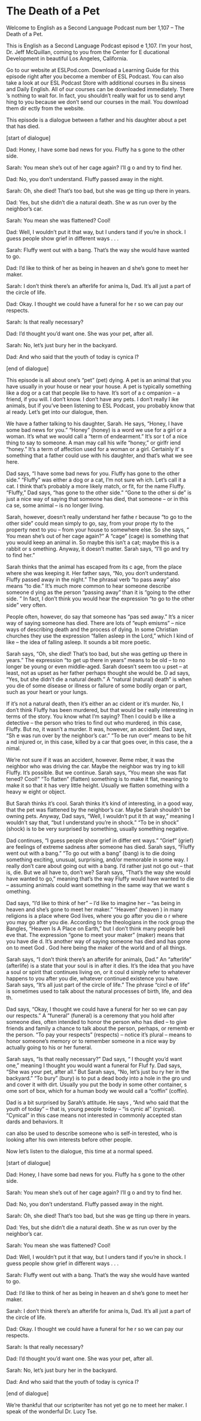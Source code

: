 # The Death of a Pet

Welcome to English as a Second Language Podcast num ber 1,107 – The Death of a Pet.

This is English as a Second Language Podcast episod e 1,107. I’m your host, Dr. Jeff McQuillan, coming to you from the Center for E ducational Development in beautiful Los Angeles, California.

Go to our website at ESLPod.com. Download a Learning Guide for this episode right after you become a member of ESL Podcast. You  can also take a look at our ESL Podcast Store with additional courses in Bu siness and Daily English. All of our courses can be downloaded immediately. There ’s nothing to wait for. In fact, you shouldn’t really wait for us to send anyt hing to you because we don’t send our courses in the mail. You download them dir ectly from the website.

This episode is a dialogue between a father and his  daughter about a pet that has died.

[start of dialogue]

Dad: Honey, I have some bad news for you. Fluffy ha s gone to the other side.

Sarah: You mean she’s out of her cage again? I’ll g o and try to find her.

Dad: No, you don’t understand. Fluffy passed away in the night.

Sarah: Oh, she died! That’s too bad, but she was ge tting up there in years.

Dad: Yes, but she didn’t die a natural death. She w as run over by the neighbor’s car.

Sarah: You mean she was flattened? Cool!

Dad: Well, I wouldn’t put it that way, but I unders tand if you’re in shock. I guess people show grief in different ways . . .

Sarah: Fluffy went out with a bang. That’s the way she would have wanted to go.

Dad: I’d like to think of her as being in heaven an d she’s gone to meet her maker.

Sarah: I don’t think there’s an afterlife for anima ls, Dad. It’s all just a part of the circle of life.

Dad: Okay. I thought we could have a funeral for he r so we can pay our respects.

Sarah: Is that really necessary?

Dad: I’d thought you’d want one. She was your pet, after all.

Sarah: No, let’s just bury her in the backyard.

Dad: And who said that the youth of today is cynica l?

[end of dialogue]

This episode is all about one’s “pet” (pet) dying. A pet is an animal that you have usually in your house or near your house. A pet is typically something like a dog or a cat that people like to have. It’s sort of a c ompanion – a friend, if you will. I don’t know. I don’t have any pets. I don’t really l ike animals, but if you’ve been listening to ESL Podcast, you probably know that al ready. Let’s get into our dialogue, then.

We have a father talking to his daughter, Sarah. He  says, “Honey, I have some bad news for you.” “Honey” (honey) is a word we use  for a girl or a woman. It’s what we would call a “term of endearment.” It’s sor t of a nice thing to say to someone. A man may call his wife “honey,” or girlfr iend “honey.” It’s a term of affection used for a woman or a girl. Certainly it’ s something that a father could use with his daughter, and that’s what we see here.

Dad says, “I have some bad news for you. Fluffy has  gone to the other side.” “Fluffy” was either a dog or a cat, I’m not sure wh ich. Let’s call it a cat. I think that’s probably a more likely match, or fit, for the name Fluffy. “Fluffy,” Dad says, “has gone to the other side.” “Gone to the other si de” is just a nice way of saying that someone has died, that someone – or in this ca se, some animal – is no longer living.

Sarah, however, doesn’t really understand her fathe r because “to go to the other side” could mean simply to go, say, from your prope rty to the property next to you – from your house to somewhere else. So she says, “ You mean she’s out of her cage again?” A “cage” (cage) is something that you would keep an animal in. So maybe this isn’t a cat; maybe this is a rabbit or s omething. Anyway, it doesn’t matter. Sarah says, “I’ll go and try to find her.”

 Sarah thinks that the animal has escaped from its c age, from the place where she was keeping it. Her father says, “No, you don’t  understand. Fluffy passed away in the night.” The phrasal verb “to pass away”  also means “to die.” It’s much more common to hear someone describe someone d ying as the person “passing away” than it is “going to the other side. ” In fact, I don’t think you would hear the expression “to go to the other side” very often.

People often, however, do say that someone has “pas sed away.” It’s a nicer way of saying someone has died. There are lots of “euph emisms” – nice ways of describing death and the process of dying. In some Christian churches they use the expression “fallen asleep in the Lord,” which I  kind of like – the idea of falling asleep. It sounds a bit more poetic.

Sarah says, “Oh, she died! That’s too bad, but she was getting up there in years.” The expression “to get up there in years” means to be old – to no longer be young or even middle-aged. Sarah doesn’t seem too u pset – at least, not as upset as her father perhaps thought she would be. D ad says, “Yes, but she didn’t die a natural death.” A “natural (natural) death” is when you die of some disease or illness or failure of some bodily organ or part,  such as your heart or your lungs.

If it’s not a natural death, then it’s either an ac cident or it’s murder. No, I don’t think Fluffy has been murdered, but that would be r eally interesting in terms of the story. You know what I’m saying? Then I could b e like a detective – the person who tries to find out who murdered, in this case, Fluffy. But no, it wasn’t a murder. It was, however, an accident. Dad says, “Sh e was run over by the neighbor’s car.” “To be run over” means to be hit a nd injured or, in this case, killed by a car that goes over, in this case, the a nimal.

We’re not sure if it was an accident, however. Reme mber, it was the neighbor who was driving the car. Maybe the neighbor was try ing to kill Fluffy. It’s possible. But we continue. Sarah says, “You mean she was flat tened? Cool!” “To flatten” (flatten) something is to make it flat, meaning to make it so that it has very little height. Usually we flatten something with a heavy w eight or object.

But Sarah thinks it’s cool. Sarah thinks it’s kind of interesting, in a good way, that the pet was flattened by the neighbor’s car. Maybe Sarah shouldn’t be owning pets. Anyway, Dad says, “Well, I wouldn’t put it th at way,” meaning I wouldn’t say that, “but I understand you’re in shock.” “To be in  shock” (shock) is to be very surprised by something, usually something negative.

Dad continues, “I guess people show grief in differ ent ways.” “Grief” (grief) are feelings of extreme sadness after someone has died.  Sarah says, “Fluffy went out with a bang.” “To go out with a bang” (bang) is  to die doing something exciting, unusual, surprising, and/or memorable in some way. I really don’t care about going out with a bang. I’d rather just not go  out – that is, die. But we all have to, don’t we? Sarah says, “That’s the way she would have wanted to go,” meaning that’s the way Fluffy would have wanted to die – assuming animals could want something in the same way that we want s omething.

Dad says, “I’d like to think of her” – I’d like to imagine her – “as being in heaven and she’s gone to meet her maker.” “Heaven” (heaven ) in many religions is a place where God lives, where you go after you die o r where you may go after you die. According to the theologians in the rock group  the Bangles, “Heaven Is A Place on Earth,” but I don’t think many people beli eve that. The expression “gone to meet your maker” (maker) means that you have die d. It’s another way of saying someone has died and has gone on to meet God . God here being the maker of the world and of all things.

Sarah says, “I don’t think there’s an afterlife for  animals, Dad.” An “afterlife” (afterlife) is a state that your soul is in after it dies. It’s the idea that you have a soul or spirit that continues living on, or it coul d simply refer to whatever happens to you after you die, whatever continued existence you have. Sarah says, “It’s all just part of the circle of life.” The phrase “circl e of life” is sometimes used to talk about the natural processes of birth, life, and dea th.

Dad says, “Okay, I thought we could have a funeral for her so we can pay our respects.” A “funeral” (funeral) is a ceremony that  you hold after someone dies, often intended to honor the person who has died – to give friends and family a chance to talk about the person, perhaps, or rememb er the person. “To pay your respects” (respects) – notice it’s plural – means to honor someone’s memory or to remember someone in a nice way by actually going  to his or her funeral.

Sarah says, “Is that really necessary?” Dad says, “ I thought you’d want one,” meaning I thought you would want a funeral for Fluf fy. Dad says, “She was your pet, after all.” But Sarah says, “No, let’s just bu ry her in the backyard.” “To bury” (bury) is to put a dead body into a hole in the gro und and cover it with dirt. Usually you put the body in some other container, s ome sort of box, which for a human body we would call a “coffin” (coffin).

Dad is a bit surprised by Sarah’s attitude. He says , “And who said that the youth of today” – that is, young people today – “is cynic al” (cynical). “Cynical” in this case means not interested in commonly accepted stan dards and behaviors. It

can also be used to describe someone who is self-in terested, who is looking after his own interests before other people.

Now let’s listen to the dialogue, this time at a normal speed.

[start of dialogue]

Dad: Honey, I have some bad news for you. Fluffy ha s gone to the other side.

Sarah: You mean she’s out of her cage again? I’ll g o and try to find her.

Dad: No, you don’t understand. Fluffy passed away in the night.

Sarah: Oh, she died! That’s too bad, but she was ge tting up there in years.

Dad: Yes, but she didn’t die a natural death. She w as run over by the neighbor’s car.

Sarah: You mean she was flattened? Cool!

Dad: Well, I wouldn’t put it that way, but I unders tand if you’re in shock. I guess people show grief in different ways . . .

Sarah: Fluffy went out with a bang. That’s the way she would have wanted to go.

Dad: I’d like to think of her as being in heaven an d she’s gone to meet her maker.

Sarah: I don’t think there’s an afterlife for anima ls, Dad. It’s all just a part of the circle of life.

Dad: Okay. I thought we could have a funeral for he r so we can pay our respects.

Sarah: Is that really necessary?

Dad: I’d thought you’d want one. She was your pet, after all.

Sarah: No, let’s just bury her in the backyard.

Dad: And who said that the youth of today is cynica l?

[end of dialogue]

 We’re thankful that our scriptwriter has not yet go ne to meet her maker. I speak of the wonderful Dr. Lucy Tse.



